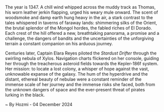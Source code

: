 
The year is 1347.  A chill wind whipped across the muddy track as Thomas, his worn leather jerkin flapping, urged his weary mule onward.  The scent of woodsmoke and damp earth hung heavy in the air, a stark contrast to the tales whispered in taverns of faraway lands: shimmering silks of the Orient, the brutal splendor of the Mongol hordes, the fabled riches of El Dorado.  Each crest of the hill offered a new, breathtaking panorama, a promise and a challenge, the dangers of bandits and the uncertainties of the unforgiving terrain a constant companion on his arduous journey.

Centuries later, Captain Elara Reyes piloted the *Stardust Drifter* through the swirling nebula of Xylos.  Navigation charts flickered on her console, guiding her through the treacherous asteroid fields towards the Kepler-186f system.  Her mission: to locate a lost colony, a whisper of hope against the vast, unknowable expanse of the galaxy. The hum of the hyperdrive and the distant, ethereal beauty of nebulae were a constant reminder of the immense scale of her journey and the immense risks she faced, both from the unknown dangers of space and the ever-present threat of pirates lurking in the black.

~ By Hozmi - 04 December 2024
